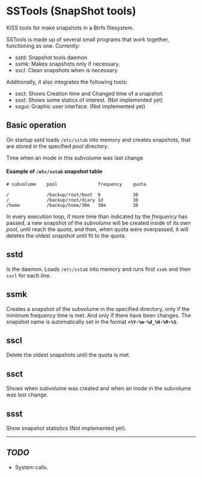 SSTools (SnapShot tools)
========================

KISS tools for make snapshots in a Btrfs filesystem.

SSTools is made up of several small programs that work together, functioning
as one. Currently:

- sstd: Snapshot tools daemon
- ssmk: Makes snapshots only if necessary.
- sscl: Clean snapshots when is necessary.

Additionally, it also integrates the following tools:

- ssct: Shows Creation time and Changed time of a snapshot.
- ssst: Shows some statics of interest. (Not implemented yet)
- ssgui: Graphic user interface. (Not implemented yet)


Basic operation
---------------

On startup sstd loads `/etc/sstab` into memory and creates snapshots, that are
stored in the specified _pool_ directory. 

Time when an inode in this subvolume was last change

#### Example of `/etc/sstab` snapshot table

    # subvolume    pool               frequency    quota
 
    /              /backup/root/boot  0            30
    /              /backup/root/diary 1d           30
    /home          /backup/home/30m   30m          20


In every execution loop, if more time than indicated by the _frequency_ has
passed, a new snapshot of the _subvolume_ will be created inside of its own
_pool_, until reach the _quota_, and then, when quota were overpassed, it will
deletes the oldest snapshot until fit to the quota.


sstd
-----

Is the daemon. Loads `/etc/sstab` into memory and runs first `ssmk` and then
`sscl` for each line.

ssmk
-----
Creates a snapshot of the subvolume in the specified directory, only if the
minimum frequency time is met. And only if there have been changes. The
snapshot name is automatically set in the format **`+%Y-%m-%d_%H-%M-%S`**.


sscl
-----

Delete the oldest snapshots until the quota is met.

ssct
-----

Shows when subvolume was created and when an inode in the subvolume was last
change.

ssst
-----

Show snapshot statistics (Not implemented yet).

---
_TODO_
-----

- System calls.
